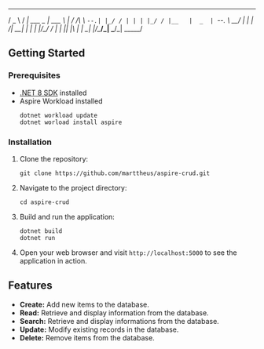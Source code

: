 
  ___   ___________ ___________ _____ 
 / _ \ /  ___| ___ \_   _| ___ \  ___|
/ /_\ \\ `--.| |_/ / | | | |_/ / |__  
|  _  | `--. \  __/  | | |    /|  __| 
| | | |/\__/ / |    _| |_| |\ \| |___ 
\_| |_/\____/\_|    \___/\_| \_\____/ 
                                      
                                      
## Getting Started

### Prerequisites

- [.NET 8 SDK](https://dotnet.microsoft.com/download/dotnet/8.0) installed
- Aspire Workload installed
    ```console
    dotnet workload update
    dotnet worload install aspire
    ```

### Installation

1. Clone the repository:

    ```console
    git clone https://github.com/marttheus/aspire-crud.git
    ```

2. Navigate to the project directory:

    ```console
    cd aspire-crud
    ```

3. Build and run the application:

    ```console
    dotnet build
    dotnet run
    ```

4. Open your web browser and visit `http://localhost:5000` to see the application in action.

## Features

- **Create:** Add new items to the database.
- **Read:** Retrieve and display information from the database.
- **Search:** Retrieve and display informations from the database.
- **Update:** Modify existing records in the database.
- **Delete:** Remove items from the database.